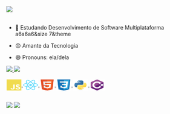 
<picture>
  <img
    src="https://readme-typing-svg.herokuapp.com/?color=7&theme=35&center=true&width=1000&lines=Hello,+I%27m+Cláudia!"
  />
</picture>

##
- 🌱 Estudando Desenvolvimento de Software Multiplataforma  a6a6a6&size 7&theme
- :heart_eyes: Amante da Tecnologia
- 😄 Pronouns: ela/dela

  <div>
<a href="https://github.com/claudiasanttana">
<img loading="lazy" height="180em" src="https://github-readme-stats.vercel.app/api/top-langs/?username=claudiasanttana&layout=compact&langs_count=7&theme=dracula"/>
<img loading="lazy" height="180em" src="https://github-readme-stats.vercel.app/api?username=claudiasanttana&show_icons=true&theme=dracula&include_all_commits=true&count_private=true"/>
</div>

  
  <div style="display: inline_block"><br>
  <img align="center" alt="Rafa-Js" height="30" width="40" src="https://raw.githubusercontent.com/devicons/devicon/master/icons/javascript/javascript-plain.svg">
  <img align="center" alt="Rafa-React" height="30" width="40" src="https://raw.githubusercontent.com/devicons/devicon/master/icons/react/react-original.svg">
  <img align="center" alt="Rafa-HTML" height="30" width="40" src="https://raw.githubusercontent.com/devicons/devicon/master/icons/html5/html5-original.svg">
  <img align="center" alt="Rafa-CSS" height="30" width="40" src="https://raw.githubusercontent.com/devicons/devicon/master/icons/css3/css3-original.svg">
  <img align="center" alt="Rafa-Python" height="30" width="40" src="https://raw.githubusercontent.com/devicons/devicon/master/icons/python/python-original.svg">
  <img align="center" alt="Rafa-Csharp" height="30" width="40" src="https://raw.githubusercontent.com/devicons/devicon/master/icons/csharp/csharp-original.svg">
</div>

  ##
  
<div>
<a href="https://www.linkedin.com/in/cl%C3%A1udia-santana-652b9b86/" target="_blank"><img loading="lazy" src="https://img.shields.io/badge/-LinkedIn-%230077B5?style=for-the-badge&logo=linkedin&logoColor=white" target="_blank"></a>
<a href = "mailto:claudinhamunita@gmail.com"><img loading="lazy" src="https://img.shields.io/badge/Gmail-D14836?style=for-the-badge&logo=gmail&logoColor=white" target="_blank"></a>
</div>



